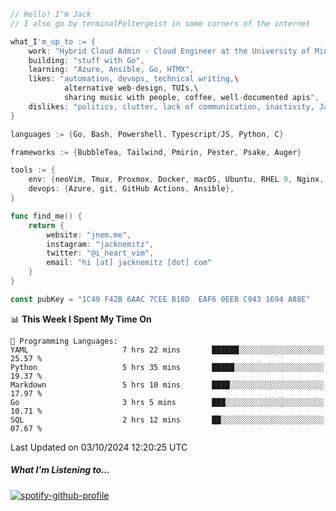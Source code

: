 ```go
// Hello! I'm Jack
// I also go by terminalPoltergeist in some corners of the internet

what_I'm_up_to := {
    work: "Hybrid Cloud Admin - Cloud Engineer at the University of Minnesota",
    building: "stuff with Go",
    learning: "Azure, Ansible, Go, HTMX",
    likes: "automation, devops, technical writing,\
            alternative web-design, TUIs,\
            sharing music with people, coffee, well-documented apis",
    dislikes: "politics, clutter, lack of communication, inactivity, Java",
}

languages := {Go, Bash, Powershell, Typescript/JS, Python, C}

frameworks := {BubbleTea, Tailwind, Pmirin, Pester, Psake, Auger}

tools := {
    env: {neoVim, Tmux, Proxmox, Docker, macOS, Ubuntu, RHEL 9, Nginx, DigitalOcean, Cloudflare},
    devops: {Azure, git, GitHub Actions, Ansible},
}

func find_me() {
    return {
        website: "jnem.me",
        instagram: "jacknemitz",
        twitter: "@i_heart_vim",
        email: "hi [at] jacknemitz [dot] com"
    }
}

const pubKey = "1C49 F42B 6AAC 7CEE B18D  EAF6 0EEB C943 1694 A88E"
```

<!--START_SECTION:waka-->
📊 **This Week I Spent My Time On** 

```text
💬 Programming Languages: 
YAML                     7 hrs 22 mins       ██████░░░░░░░░░░░░░░░░░░░   25.57 % 
Python                   5 hrs 35 mins       █████░░░░░░░░░░░░░░░░░░░░   19.37 % 
Markdown                 5 hrs 10 mins       ████░░░░░░░░░░░░░░░░░░░░░   17.97 % 
Go                       3 hrs 5 mins        ███░░░░░░░░░░░░░░░░░░░░░░   10.71 % 
SQL                      2 hrs 12 mins       ██░░░░░░░░░░░░░░░░░░░░░░░   07.67 % 
```


 Last Updated on 03/10/2024 12:20:25 UTC
<!--END_SECTION:waka-->

##### What I'm Listening to...

[![spotify-github-profile](https://jnem.me/listening-item?maxAge=2592000)](https://jnem.me/listening)
